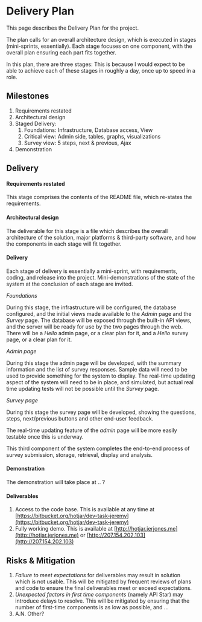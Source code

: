 Delivery Plan
=============

This page describes the Delivery Plan for the project. 

The plan calls for an overall architecture design, which is executed in stages (mini-sprints, essentially). Each stage focuses on one component, with the overall plan ensuring each part fits together.

In this plan, there are three stages: This is because I would expect to be able to achieve each of these stages in roughly a day, once up to speed in a role.

Milestones
----------

1. Requirements restated
1. Architectural design
1. Staged Delivery:
    1. Foundations: Infrastructure, Database access, View
    1. Critical view: Admin side, tables, graphs, visualizations
    1. Survey view: 5 steps, next & previous, Ajax
1. Demonstration

Delivery
--------

#### Requirements restated

This stage comprises the contents of the README file, which re-states the requirements.

#### Architectural design

The deliverable for this stage is a file which describes the overall architecture of the solution, major platforms & third-party software, and how the components in each stage will fit together.

#### Delivery

Each stage of delivery is essentially a mini-sprint, with requirements, coding, and release into the project. Mini-demonstrations of the state of the system at the conclusion of each stage are invited.

*Foundations*

During this stage, the infrastructure will be configured, the database configured, and the initial views made available to the *Admin* page and the *Survey* page. The database will be exposed through the built-in API views, and the server will be ready for use by the two pages through the web. There will be a *Hello* admin page, or a clear plan for it, and a *Hello* survey page, or a clear plan for it.

*Admin page*

During this stage the admin page will be developed, with the summary information and the list of survey responses. Sample data will need to be used to provide something for the system to display. The real-time updating aspect of the system will need to be in place, and simulated, but actual real time updating tests will not be possible until the *Survey* page.

*Survey page*

During this stage the survey page will be developed, showing the questions, steps, next/previous buttons and other end-user feedback.

The real-time updating feature of the *admin* page will be more easily testable once this is underway.

This third component of the system completes the end-to-end process of survey submission, storage, retrieval, display and analysis.

#### Demonstration

The demonstration will take place at .. ?

#### Deliverables

1. Access to the code base. This is available at any time at [https://bitbucket.org/hotjar/dev-task-jeremy](https://bitbucket.org/hotjar/dev-task-jeremy)
1. Fully working demo. This is available at [http://hotjar.jerjones.me](http://hotjar.jerjones.me) or [http://207.154.202.103](http://207.154.202.103)


Risks & Mitigation
------------------

1. _Failure to meet expectations_ for deliverables may result in solution which is not usable. This will be mitigated by frequent reviews of plans and code to ensure the final deliverables meet or exceed expectations.
1. _Unexpected factors in first time components_ (namely API Star) may introduce delays to resolve. This will be mitigated by ensuring that the number of first-time components is as low as possible, and ... 
1. A.N. Other?
